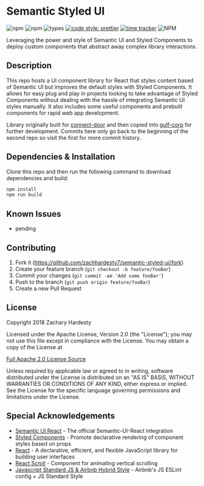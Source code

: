 # Semantic Styled UI

![npm](https://img.shields.io/npm/v/semantic-styled-ui)
![npm](https://img.shields.io/npm/dw/semantic-styled-ui)
![types](https://badgen.net/npm/types/semantic-styled-ui)
[![code style: prettier](https://img.shields.io/badge/code_style-prettier-ff69b4.svg?style=flat)](https://github.com/prettier/prettier)
[![time tracker](https://wakatime.com/badge/github/zachhardesty7/semantic-styled-ui.svg)](https://wakatime.com/badge/github/zachhardesty7/semantic-styled-ui)
![NPM](https://img.shields.io/npm/l/semantic-styled-ui)
<!-- ![npm bundle size](https://img.shields.io/bundlephobia/min/semantic-styled-ui) -->

Leveraging the power and style of Semantic UI and Styled Components to deploy custom components that
abstract away complex library interactions.

## Description

This repo hosts a UI component library for React that styles content based of Semantic UI but
improves the default styles with Styled Components. It allows for easy plug and play in projects
looking to take advantage of Styled Components without dealing with the hassle of integrating
Semantic UI styles manually. It also includes some useful components and prebuilt components for
rapid web app development.

Library originally built for [connect-door] and then copied into
[gulf-corp] for further development. Commits here only go back to
the beginning of the second repo so visit the first for more commit history.

## Dependencies & Installation

Clone this repo and then run the following command to download dependencies and build:

```bash
npm install
npm run build
```

## Known Issues

- pending

## Contributing

1. Fork it (<https://github.com/zachhardesty7/semantic-styled-ui/fork>)
2. Create your feature branch (`git checkout -b feature/fooBar`)
3. Commit your changes (`git commit -am 'Add some fooBar'`)
4. Push to the branch (`git push origin feature/fooBar`)
5. Create a new Pull Request

## License

Copyright 2018 Zachary Hardesty

Licensed under the Apache License, Version 2.0 (the "License");
you may not use this file except in compliance with the License.
You may obtain a copy of the License at

[Full Apache 2.0 License Source](http://www.apache.org/licenses/LICENSE-2.0)

Unless required by applicable law or agreed to in writing, software
distributed under the License is distributed on an "AS IS" BASIS,
WITHOUT WARRANTIES OR CONDITIONS OF ANY KIND, either express or implied.
See the License for the specific language governing permissions and
limitations under the License.

## Special Acknowledgements

- [Semantic UI React][semanticgh] - The official Semantic-UI-React integration
- [Styled Components][styledgh] - Promote declarative rendering of component styles based
  on props
- [React][reactgh] - A declarative, efficient, and flexible JavaScript library for building user interfaces
- [React Scroll][scrollgh] - Component for animating vertical scrolling
- [Javascript Standard JS & Airbnb Hybrid Style][standard] - Airbnb's JS ESLint config + JS Standard Style

<!-- Markdown link & img definitions -->

[connect-door]: https://github.com/zachhardesty7/connect-door/
[gulf-corp]: https://github.com/zachhardesty7/gulf-corp/
[standard]: https://github.com/doasync/eslint-config-airbnb-standard
[reactgh]: https://github.com/facebook/react
[semanticgh]: https://github.com/Semantic-Org/Semantic-UI-React
[styledgh]: https://github.com/styled-components
[scrollgh]: https://github.com/fisshy/react-scroll
